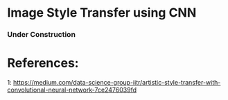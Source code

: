 # Image Style Transfer using CNN
### Under Construction
# References:
1: https://medium.com/data-science-group-iitr/artistic-style-transfer-with-convolutional-neural-network-7ce2476039fd

